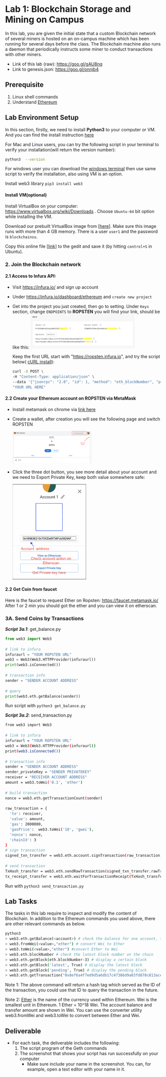 Lab 1: Blockchain Storage and Mining on Campus
===

In this lab, you are given the initial state that a custom Blockchain network of several miners is hosted on an on-campus machine which has been running for several days before the class. The Blockchain machine also runs a daemon that periodically instructs some miner to conduct transactions with other miners.

- Link of this lab (raw): https://goo.gl/gAU8nq
- Link to genesis.json: https://goo.gl/onnjb4 

Prerequisite
---

1. Linux shell commands
2. Understand [Ethereum](http://www.ethdocs.org/en/latest/introduction/index.html)

Lab Environment Setup
---

In this section, firstly,  we need to install **Python3** to your computer or VM. And you can find the install instruction [here](https://www.python.org/downloads/)

For Mac and Linux users, you can try the following script in your terminal to verify your installation(will return the version number):

```bash
python3  --version
```

For windows user you can download the [windows terminal](https://www.microsoft.com/en-us/p/windows-terminal/9n0dx20hk701?rtc=1&activetab=pivot:overviewtab) then use same script to verify the installation, also using VM is an option.

Install  web3 library `pip3 install web3`



#### Install VM(optional)

Install VirtualBox on your computer: https://www.virtualbox.org/wiki/Downloads . Choose `Ubuntu-64` bit option while installing the VM.

Download our prebuilt VirtualBox image from [[here](https://drive.google.com/file/d/19_U2UmsnZmMGRwe4AxMlfYoEot-xZ7Br/view?usp=sharing)]. Make sure this image runs with more than 4 GB memory. There is a user `user1` and the password is `blockchainsu`. 

Copy this online file [[link](https://raw.githubusercontent.com/syracuse-fullstacksecurity/SUBlockchainLabs/master/lab3.1/genesis.json)] to the gedit and save it (by hitting `control+S` in Ubuntu).





### 2. Join the Blockchain network

#### 2.1 Access to Infura API:

- Visit https://infura.io/  and sign up account

- Under https://infura.io/dashboard/ethereum and `create new project`

- Get into the project you just created, then go to setting. Under `Keys​` section, change `ENDPOINTS` to **ROPSTEN** you will find your link, should be like this:
  <img src="./image/image-20200917001414371.png" alt="1" style="zoom:33%;" />


  

  Keep the first URL start with "https://ropsten.infura.io", and try the script below( [cURL install](https://help.ubidots.com/en/articles/2165289-learn-how-to-install-run-curl-on-windows-macosx-linux)):

  ```bash
  curl -X POST \
  -H "Content-Type: application/json" \
  --data '{"jsonrpc": "2.0", "id": 1, "method": "eth_blockNumber", "params": []}' \
  "YOUR URL HERE"
  ```

#### 2.2 Create your Ethereum account on ROPSTEN via MetaMask

- Install metamask on chrome via [link here](https://chrome.google.com/webstore/detail/metamask/nkbihfbeogaeaoehlefnkodbefgpgknn)

- Create a wallet, after creation you will see the following page and switch ROPSTEN

  <img src="./image/image-20200917001447855.png" alt="2" style="zoom:25%;" />

- Click the three dot button, you see more detail about your account and we need to Export Private Key, keep both value somewhere safe:

  <img src="./image/image-20200917001432000.png" alt="3" style="zoom:33%;" />

#### 2.2 Get Coin from faucet

Here is the faucet to request Ether on Ropsten: https://faucet.metamask.io/
After 1 or 2 min you should got the ether and you can view it on etherscan.



### 3A. Send Coins by Transactions

**_Script 3a.1_**:  get_balance.py

```python
from web3 import Web3

# link to infura
infuraurl = "YOUR ROPSTEN URL"
web3 = Web3(Web3.HTTPProvider(infuraurl))
print(web3.isConnected())

# transaction info
sender = "SENDER ACCOUNT ADDRESS"

# query
print(web3.eth.getBalance(sender))
```

Run script with `python3 get_balance.py `



**_Script 3a.2_**: send_transaction.py


```bash
from web3 import Web3

# link to infura
infuraurl = "YOUR ROPSTEN URL"
web3 = Web3(Web3.HTTPProvider(infuraurl))
print(web3.isConnected())

# transaction info
sender = "SENDER ACCOUNT ADDRESS"
sender_privateKey = "SENDER PRIVATEKEY"
receiver = "RECEIVER ACCOUNT ADDRESS"
amount = web3.toWei('0.1', 'ether')

# build transaction
nonce = web3.eth.getTransactionCount(sender)

raw_transaction = {
  'to': receiver,
  'value': amount,
  'gas': 2000000,
  'gasPrice':  web3.toWei('10', 'gwei'),
  'nonce': nonce,
  'chainId': 3
}
# sign transaction
signed_txn_transfer = web3.eth.account.signTransaction(raw_transaction, sender_privateKey)

# send transaction
TxHash_transfer = web3.eth.sendRawTransaction(signed_txn_transfer.rawTransaction)
tx_receipt_transfer = web3.eth.waitForTransactionReceipt(TxHash_transfer)
```

Run with `python3 send_transaction.py`




Lab Tasks
---

The tasks in this lab require to inspect and modify the content of Blockchain. In addition to the Ethereum commands you used  above, there are other relevant commands as below.

```bash
python3
> web3.eth.getBalance(<account>) # check the balance for one account, the argument is account id
> web3.fromWei(<value>,"ether") # convert Wei to Ether
> web3.toWei(<value>,"ether") #convert Ether to Wei
> web3.eth.blockNumber # check the latest block number on the chain
> web3.eth.getBlock(eth.blockNumber-3) # display a certain block 
> web3.eth.getBlock('latest', True) # display the latest block
> web3.eth.getBlock('pending', True) # display the pending block
> web3.eth.getTransaction("0x8ef6a4f7ed9d5a6db17c47386d9a03fd878c813ace92d5b1463cf3bdecbba756")
```





Note 1: The above command will return a hash tag which served as the ID of the transaction, you could use that ID to query the transaction in the future.

Note 2: [Ether](http://www.ethdocs.org/en/latest/ether.html) is the name of the currency used within Ethereum. Wei is the smallest unit in Ethereum. 1 Ether = 10^18 Wei. The account balance and transfer amount are shown in Wei. You can use the converter utility web3.fromWei and web3.toWei to convert between Ether and Wei. 


Deliverable
---

- For each task, the deliverable includes the following:
  1. The script program of the Geth commands
  2. The screenshot that shows your script has run successfully on your computer
     - Make sure include your name in the screenshot. You can, for example, open a text editor with your name in it. 

